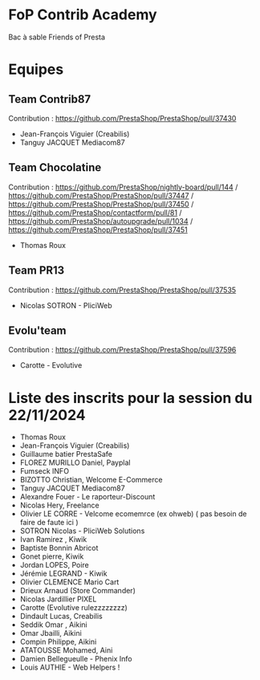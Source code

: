 # FoP Contrib Academy
Bac à sable Friends of Presta

# Equipes

## Team Contrib87
Contribution : https://github.com/PrestaShop/PrestaShop/pull/37430
- Jean-François Viguier (Creabilis)
- Tanguy JACQUET Mediacom87

## Team Chocolatine
Contribution : https://github.com/PrestaShop/nightly-board/pull/144 / 
https://github.com/PrestaShop/PrestaShop/pull/37447 / 
https://github.com/PrestaShop/PrestaShop/pull/37450 / 
https://github.com/PrestaShop/contactform/pull/81 / 
https://github.com/PrestaShop/autoupgrade/pull/1034 / 
https://github.com/PrestaShop/PrestaShop/pull/37451
- Thomas Roux


## Team PR13
Contribution : https://github.com/PrestaShop/PrestaShop/pull/37535
- Nicolas SOTRON - PliciWeb

## Evolu'team
Contribution : https://github.com/PrestaShop/PrestaShop/pull/37596
- Carotte - Evolutive
  

# Liste des inscrits pour la session du 22/11/2024

- Thomas Roux
- Jean-François Viguier (Creabilis)
- Guillaume batier PrestaSafe
- FLOREZ MURILLO Daniel, Payplal
- Fumseck INFO
- BIZOTTO Christian, Welcome E-Commerce
- Tanguy JACQUET Mediacom87
- Alexandre Fouer - Le raporteur-Discount
- Nicolas Hery, Freelance
- Olivier LE CORRE - Velcome ecomemrce (ex ohweb) ( pas besoin de faire de faute ici )
- SOTRON Nicolas - PliciWeb Solutions
- Ivan Ramirez , Kiwik
- Baptiste Bonnin Abricot
- Gonet pierre, Kiwik
- Jordan LOPES, Poire
- Jérémie LEGRAND - Kiwik
- Olivier CLEMENCE Mario Cart
- Drieux Arnaud (Store Commander)
- Nicolas Jardillier PIXEL
- Carotte (Evolutive rulezzzzzzzz)
- Dindault Lucas, Creabilis
- Seddik Omar , Aikini
- Omar Jbailli, Aikini
- Compin Philippe, Aikini
- ATATOUSSE Mohamed, Aini
- Damien Bellegueulle - Phenix Info
- Louis AUTHIE - Web Helpers !
